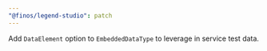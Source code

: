 ```yaml
---
"@finos/legend-studio": patch
---
```


Add `DataElement` option to `EmbeddedDataType` to leverage in service test data.